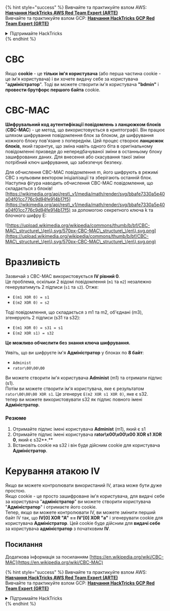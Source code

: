 {% hint style="success" %}
Вивчайте та практикуйте взлом AWS: <img src="/.gitbook/assets/arte.png" alt="" data-size="line">[**Навчання HackTricks AWS Red Team Expert (ARTE)**](https://training.hacktricks.xyz/courses/arte)<img src="/.gitbook/assets/arte.png" alt="" data-size="line">\
Вивчайте та практикуйте взлом GCP: <img src="/.gitbook/assets/grte.png" alt="" data-size="line">[**Навчання HackTricks GCP Red Team Expert (GRTE)**<img src="/.gitbook/assets/grte.png" alt="" data-size="line">](https://training.hacktricks.xyz/courses/grte)

<details>

<summary>Підтримайте HackTricks</summary>

* Перевірте [**плани підписки**](https://github.com/sponsors/carlospolop)!
* **Приєднуйтесь до** 💬 [**групи Discord**](https://discord.gg/hRep4RUj7f) або [**групи Telegram**](https://t.me/peass) або **слідкуйте** за нами на **Twitter** 🐦 [**@hacktricks\_live**](https://twitter.com/hacktricks\_live)**.**
* **Поширюйте хакерські трюки, надсилаючи PR до** [**HackTricks**](https://github.com/carlospolop/hacktricks) та [**HackTricks Cloud**](https://github.com/carlospolop/hacktricks-cloud) репозиторіїв на GitHub.

</details>
{% endhint %}


# CBC

Якщо **cookie** - це **тільки** **ім'я користувача** (або перша частина cookie - це ім'я користувача) і ви хочете видачу себе за користувача "**адміністратор**". Тоді ви можете створити ім'я користувача **"bdmin"** і **провести брутфорс першого байта** cookie.

# CBC-MAC

**Шифрувальний код аутентифікації повідомлень з ланцюжком блоків** (**CBC-MAC**) - це метод, що використовується в криптографії. Він працює шляхом шифрування повідомлення блок за блоком, де шифрування кожного блоку пов'язане з попереднім. Цей процес створює **ланцюжок блоків**, який гарантує, що зміна навіть одного біта в оригінальному повідомленні призведе до непередбачуваної зміни в останньому блоку зашифрованих даних. Для внесення або скасування такої зміни потрібний ключ шифрування, що забезпечує безпеку.

Для обчислення CBC-MAC повідомлення m, його шифрують в режимі CBC з нульовим вектором ініціалізації та зберігають останній блок. Наступна фігура наводить обчислення CBC-MAC повідомлення, що складається з блоків![https://wikimedia.org/api/rest\_v1/media/math/render/svg/bbafe7330a5e40a04f01cc776c9d94fe914b17f5](https://wikimedia.org/api/rest\_v1/media/math/render/svg/bbafe7330a5e40a04f01cc776c9d94fe914b17f5) за допомогою секретного ключа k та блочного шифру E:

![https://upload.wikimedia.org/wikipedia/commons/thumb/b/bf/CBC-MAC\_structure\_\(en\).svg/570px-CBC-MAC\_structure\_\(en\).svg.png](https://upload.wikimedia.org/wikipedia/commons/thumb/b/bf/CBC-MAC\_structure\_\(en\).svg/570px-CBC-MAC\_structure\_\(en\).svg.png)

# Вразливість

Зазвичай з CBC-MAC використовується **IV рівний 0**.\
Це проблема, оскільки 2 відомі повідомлення (`m1` та `m2`) незалежно генеруватимуть 2 підписи (`s1` та `s2`). Отже:

* `E(m1 XOR 0) = s1`
* `E(m2 XOR 0) = s2`

Тоді повідомлення, що складається з m1 та m2, об'єднані (m3), згенерують 2 підписи (s31 та s32):

* `E(m1 XOR 0) = s31 = s1`
* `E(m2 XOR s1) = s32`

**Це можливо обчислити без знання ключа шифрування.**

Уявіть, що ви шифруєте ім'я **Адміністратор** у блоках по **8 байт**:

* `Administ`
* `rator\00\00\00`

Ви можете створити ім'я користувача **Administ** (m1) та отримати підпис (s1).\
Потім ви можете створити ім'я користувача, яке є результатом `rator\00\00\00 XOR s1`. Це згенерує `E(m2 XOR s1 XOR 0)`, яке є s32.\
тепер ви можете використовувати s32 як підпис повного імені **Адміністратор**.

### Резюме

1. Отримайте підпис імені користувача **Administ** (m1), який є s1
2. Отримайте підпис імені користувача **rator\x00\x00\x00 XOR s1 XOR 0**, який є s32**.**
3. Встановіть cookie на s32 і він буде дійсним cookie для користувача **Адміністратор**.

# Керування атакою IV

Якщо ви можете контролювати використаний IV, атака може бути дуже простою.\
Якщо cookie - це просто зашифроване ім'я користувача, для видачі себе за користувача "**адміністратор**" ви можете створити користувача "**Адміністратор**" і отримаєте його cookie.\
Тепер, якщо ви можете контролювати IV, ви можете змінити перший байт IV так, що **IV\[0] XOR "A" == IV'\[0] XOR "a"** і згенерувати cookie для користувача **Адміністратор**. Цей cookie буде дійсним для **видачі себе** за користувача **адміністратор** з початковим **IV**.

## Посилання

Додаткова інформація за посиланням [https://en.wikipedia.org/wiki/CBC-MAC](https://en.wikipedia.org/wiki/CBC-MAC)


{% hint style="success" %}
Вивчайте та практикуйте взлом AWS: <img src="/.gitbook/assets/arte.png" alt="" data-size="line">[**Навчання HackTricks AWS Red Team Expert (ARTE)**](https://training.hacktricks.xyz/courses/arte)<img src="/.gitbook/assets/arte.png" alt="" data-size="line">\
Вивчайте та практикуйте взлом GCP: <img src="/.gitbook/assets/grte.png" alt="" data-size="line">[**Навчання HackTricks GCP Red Team Expert (GRTE)**<img src="/.gitbook/assets/grte.png" alt="" data-size="line">](https://training.hacktricks.xyz/courses/grte)

<details>

<summary>Підтримайте HackTricks</summary>

* Перевірте [**плани підписки**](https://github.com/sponsors/carlospolop)!
* **Приєднуйтесь до** 💬 [**групи Discord**](https://discord.gg/hRep4RUj7f) або [**групи Telegram**](https://t.me/peass) або **слідкуйте** за нами на **Twitter** 🐦 [**@hacktricks\_live**](https://twitter.com/hacktricks\_live)**.**
* **Поширюйте хакерські трюки, надсилаючи PR до** [**HackTricks**](https://github.com/carlospolop/hacktricks) та [**HackTricks Cloud**](https://github.com/carlospolop/hacktricks-cloud) репозиторіїв на GitHub.

</details>
{% endhint %}
